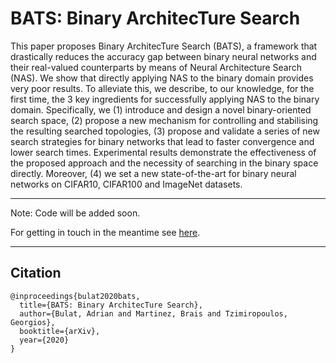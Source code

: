 # BATS: Binary ArchitecTure Search

This paper proposes Binary ArchitecTure Search (BATS), a framework that drastically reduces the accuracy gap between binary neural networks and their real-valued counterparts by means of Neural Architecture Search (NAS). We show that directly applying NAS to the binary domain provides very poor results. To alleviate this, we describe, to our knowledge, for the first time, the 3 key ingredients for successfully applying NAS to the binary domain. Specifically, we (1) introduce and design a novel binary-oriented search space, (2) propose a new mechanism for controlling and stabilising the resulting searched topologies, (3) propose and validate a series of new search strategies for binary networks that lead to faster convergence and lower search times.
Experimental results demonstrate the effectiveness of the proposed approach and the necessity of searching in the binary space directly. Moreover, (4) we set a new state-of-the-art for binary neural networks on CIFAR10, CIFAR100 and ImageNet datasets.

---

Note: Code will be added soon.

For getting in touch in the meantime see [here](https://www.adrianbulat.com/).

---

## Citation

```
@inproceedings{bulat2020bats,
  title={BATS: Binary ArchitecTure Search},
  author={Bulat, Adrian and Martinez, Brais and Tzimiropoulos, Georgios},
  booktitle={arXiv},
  year={2020}
}
```
